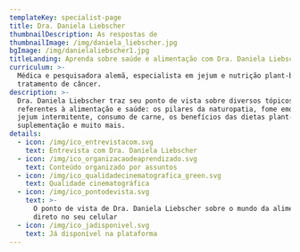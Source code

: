 ```yaml
---
templateKey: specialist-page
title: Dra. Daniela Liebscher
thumbnailDescription: As respostas de
thumbnailImage: /img/daniela_liebscher.jpg
bgImage: /img/danielaliebscher1.jpg
titleLanding: Aprenda sobre saúde e alimentação com Dra. Daniela Liebscher
curriculum: >-
  Médica e pesquisadora alemã, especialista em jejum e nutrição plant-based no
  tratamento de câncer.
description: >-
  Dra. Daniela Liebscher traz seu ponto de vista sobre diversos tópicos
  referentes à alimentação e saúde: os pilares da naturopatia, fome emocional e
  jejum intermitente, consumo de carne, os benefícios das dietas plant-based,
  suplementação e muito mais.
details:
  - icon: /img/ico_entrevistacom.svg
    text: Entrevista com Dra. Daniela Liebscher
  - icon: /img/ico_organizacaodeaprendizado.svg
    text: Conteúdo organizado por assuntos
  - icon: /img/ico_qualidadecinematografica_green.svg
    text: Qualidade cinematográfica
  - icon: /img/ico_pontodevista.svg
    text: >-
      O ponto de vista de Dra. Daniela Liebscher sobre o mundo da alimentação
      direto no seu celular
  - icon: /img/ico_jadisponivel.svg
    text: Já disponível na plataforma
---
```


